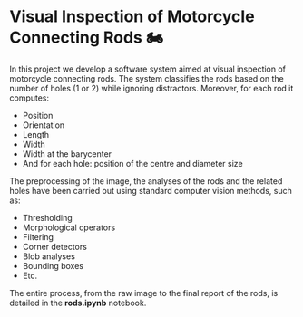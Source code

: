 # Visual Inspection of Motorcycle Connecting Rods 🏍️

In this project we develop a software system aimed at visual inspection of motorcycle connecting rods. The system classifies the rods based on the number of holes (1 or 2) while ignoring distractors. Moreover, for each rod it computes:

-	Position
-	Orientation
-	Length
-	Width 
-	Width at the barycenter
-	And for each hole: position of the centre and diameter size
    
The preprocessing of the image, the analyses of the rods and the related holes have been carried out using standard computer vision methods, such as:

-	Thresholding
-	Morphological operators
-	Filtering
-	Corner detectors
-	Blob analyses
-	Bounding boxes
-	Etc.

The entire process, from the raw image to the final report of the rods, is detailed in the **rods.ipynb** notebook.
